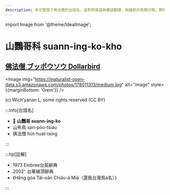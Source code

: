 ```yaml
---
description: 本文整理了佛法僧的台語名，並對照英語與華語翻譯，與最新的鳥類分類，期待能夠供未來的台語鳥類圖鑑當作參考
---
```


import Image from '@theme/IdealImage';

# 山鸚哥科 suann-ing-ko-kho

## [佛法僧 ブッポウソウ Dollarbird](https://ebird.org/species/dollar1)

<Image img="https://inaturalist-open-data.s3.amazonaws.com/photos/178011313/medium.jpg" alt="image" style={{marginBottom: '0rem'}} />

<div className="image-caption">
(c) Wich’yanan L, some rights reserved (CC BY)
</div>

:::info[台語名]

- 🎯 **山鸚哥 suann-ing-ko**
- 山布鳥 san-pòo-tsiáu
- 佛法僧 hu̍t-huat-tsing

:::


:::tip[註解]

- 1973 Embree台英辭典
- 2002⁺ 台華線頂辭典
- 《Hêng góa Tâi-oân Chiáu-á Miâ（還我台灣鳥á名）》

:::
